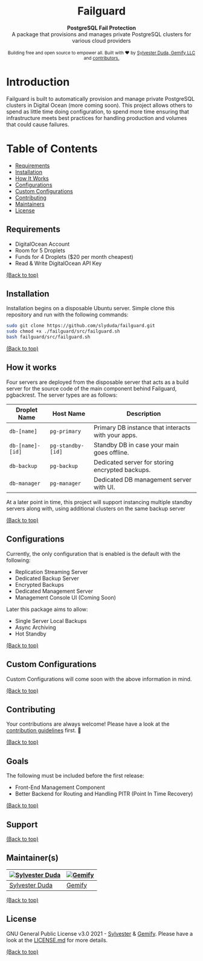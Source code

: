<h1 align="center">Failguard</h1>
<div align="center">
  <strong>PostgreSQL Fail Protection</strong>
</div>
<div align="center">
  A package that provisions and manages private PostgreSQL clusters for various cloud providers
</div>

<br />

<div align="center">
  <!-- Stability 
  <a href="https://nodejs.org/api/documentation.html#documentation_stability_index">
    <img src="https://img.shields.io/badge/stability-experimental-orange.svg?style=flat-square"
      alt="API stability" />
  </a>-->
  <!-- NPM version 
  <a href="https://npmjs.org/package/choo">
    <img src="https://img.shields.io/npm/v/choo.svg?style=flat-square"
      alt="NPM version" />
  </a>-->
  <!-- Build Status 
  <a href="https://travis-ci.org/choojs/choo">
    <img src="https://img.shields.io/travis/choojs/choo/master.svg?style=flat-square"
      alt="Build Status" />
  </a>-->
  <!-- Test Coverage 
  <a href="https://codecov.io/github/choojs/choo">
    <img src="https://img.shields.io/codecov/c/github/choojs/choo/master.svg?style=flat-square"
      alt="Test Coverage" />
  </a>-->
  <!-- Downloads
  <a href="https://npmjs.org/package/choo">
    <img src="https://img.shields.io/npm/dt/choo.svg?style=flat-square"
      alt="Download" />
  </a> -->
  <!-- Standard
  <a href="https://standardjs.com">
    <img src="https://img.shields.io/badge/code%20style-standard-brightgreen.svg?style=flat-square"
      alt="Standard" />
  </a> -->
</div>

<div align="center">
  <sub>Building free and open source to empower all. Built with ❤︎ by
  <a href="https://twitter.com/slyduda">Sylvester Duda, Gemify LLC </a> and
  <a href="https://github.com/slyduda/failguard/graphs/contributors">
    contributors.
  </a>
</div>

# Introduction
Failguard is built to automatically provision and manage private PostgreSQL clusters in Digital Ocean (more coming soon). This project allows others to spend as little time doing configuration, to spend more time ensuring that infrastructure meets best practices for handling production and volumes that could cause failures.

# Table of Contents
- [Requirements](#requirements)
- [Installation](#installation)
- [How It Works](#how-it-works)
- [Configurations](#configurations)
- [Custom Configurations](#custom-configurations)
- [Contributing](#contributing)
- [Maintainers](#maintainers)
- [License](#license)

## Requirements
- DigitalOcean Account
- Room for 5 Droplets
- Funds for 4 Droplets ($20 per month cheapest)
- Read & Write DigitalOcean API Key

[(Back to top)](#table-of-contents)
## Installation
Installation begins on a disposable Ubuntu server. Simple clone this repository and run with the following commands:

```sh
sudo git clone https://github.com/slyduda/failguard.git 
sudo chmod +x ./failguard/src/failguard.sh
bash failguard/src/failguard.sh
```

[(Back to top)](#table-of-contents)
## How it works
Four servers are deployed from the disposable server that acts as a build server for the source code of the main component behind Failguard, pgbackrest. The server types are as follows:

Droplet Name    | Host Name  | Description
------------ | ------------- | -------------
`db-[name]` | `pg-primary` | Primary DB instance that interacts with your apps.
`db-[name]-[id]` | `pg-standby-[id]` | Standby DB in case your main goes offline.
`db-backup` | `pg-backup` | Dedicated server for storing encrypted backups.
`db-manager` | `pg-manager` | Dedicated DB management server with UI.

At a later point in time, this project will support instancing multiple standby servers along with, using additional clusters on the same backup server

[(Back to top)](#table-of-contents)
## Configurations
Currently, the only configuration that is enabled is the default with the following:

- Replication Streaming Server
- Dedicated Backup Server
- Encrypted Backups
- Dedicated Management Server
- Management Console UI (Coming Soon)

Later this package aims to allow:
- Single Server Local Backups
- Async Archiving
- Hot Standby

[(Back to top)](#table-of-contents)
## Custom Configurations
Custom Configurations will come soon with the above information in mind.

[(Back to top)](#table-of-contents)
## Contributing
Your contributions are always welcome! Please have a look at the [contribution guidelines](CONTRIBUTING.md) first. :tada:

[(Back to top)](#table-of-contents)
## Goals
The following must be included before the first release:
- Front-End Management Component
- Better Backend for Routing and Handling PITR (Point In Time Recovery)

[(Back to top)](#table-of-contents)
## Support


[(Back to top)](#table-of-contents)
## Maintainer(s)

[![Sylvester Duda](https://avatars1.githubusercontent.com/u/47706935?v=3&s=144)](https://github.com/slyduda)|[![Gemify](https://avatars1.githubusercontent.com/u/56842732?v=3&s=144)](https://github.com/gemifytech)
---|---
[Sylvester Duda](https://github.com/slyduda)|[Gemify](https://github.com/gemifytech)

[(Back to top)](#table-of-contents)
## License

 GNU General Public License v3.0 2021 - [Sylvester](https://github.com/slyduda/) & [Gemify](https://github.com/gemifytech). Please have a look at the [LICENSE.md](LICENSE.md) for more details.

[(Back to top)](#table-of-contents)